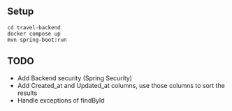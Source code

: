 ## Setup

`cd travel-backend`  
`docker compose up`  
`mvn spring-boot:run`    

## TODO
- Add Backend security (Spring Security)
- Add Created_at and Updated_at columns, use those columns to sort the results
- Handle exceptions of findById 
